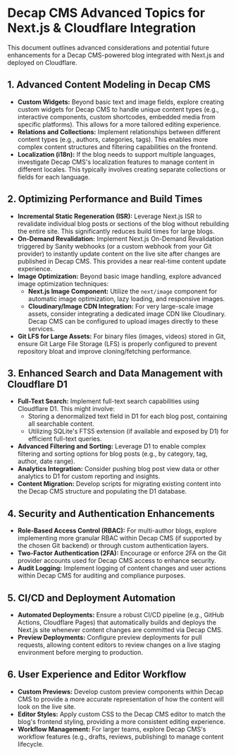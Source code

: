 # Decap CMS Advanced Topics for Next.js & Cloudflare Integration

This document outlines advanced considerations and potential future enhancements for a Decap CMS-powered blog integrated with Next.js and deployed on Cloudflare.

## 1. Advanced Content Modeling in Decap CMS

*   **Custom Widgets:** Beyond basic text and image fields, explore creating custom widgets for Decap CMS to handle unique content types (e.g., interactive components, custom shortcodes, embedded media from specific platforms). This allows for a more tailored editing experience.
*   **Relations and Collections:** Implement relationships between different content types (e.g., authors, categories, tags). This enables more complex content structures and filtering capabilities on the frontend.
*   **Localization (i18n):** If the blog needs to support multiple languages, investigate Decap CMS's localization features to manage content in different locales. This typically involves creating separate collections or fields for each language.

## 2. Optimizing Performance and Build Times

*   **Incremental Static Regeneration (ISR):** Leverage Next.js ISR to revalidate individual blog posts or sections of the blog without rebuilding the entire site. This significantly reduces build times for large blogs.
*   **On-Demand Revalidation:** Implement Next.js On-Demand Revalidation triggered by Sanity webhooks (or a custom webhook from your Git provider) to instantly update content on the live site after changes are published in Decap CMS. This provides a near real-time content update experience.
*   **Image Optimization:** Beyond basic image handling, explore advanced image optimization techniques:
    *   **Next.js Image Component:** Utilize the `next/image` component for automatic image optimization, lazy loading, and responsive images.
    *   **Cloudinary/Image CDN Integration:** For very large-scale image assets, consider integrating a dedicated image CDN like Cloudinary. Decap CMS can be configured to upload images directly to these services.
*   **Git LFS for Large Assets:** For binary files (images, videos) stored in Git, ensure Git Large File Storage (LFS) is properly configured to prevent repository bloat and improve cloning/fetching performance.

## 3. Enhanced Search and Data Management with Cloudflare D1

*   **Full-Text Search:** Implement full-text search capabilities using Cloudflare D1. This might involve:
    *   Storing a denormalized text field in D1 for each blog post, containing all searchable content.
    *   Utilizing SQLite's FTS5 extension (if available and exposed by D1) for efficient full-text queries.
*   **Advanced Filtering and Sorting:** Leverage D1 to enable complex filtering and sorting options for blog posts (e.g., by category, tag, author, date range).
*   **Analytics Integration:** Consider pushing blog post view data or other analytics to D1 for custom reporting and insights.
*   **Content Migration:** Develop scripts for migrating existing content into the Decap CMS structure and populating the D1 database.

## 4. Security and Authentication Enhancements

*   **Role-Based Access Control (RBAC):** For multi-author blogs, explore implementing more granular RBAC within Decap CMS (if supported by the chosen Git backend) or through custom authentication layers.
*   **Two-Factor Authentication (2FA):** Encourage or enforce 2FA on the Git provider accounts used for Decap CMS access to enhance security.
*   **Audit Logging:** Implement logging of content changes and user actions within Decap CMS for auditing and compliance purposes.

## 5. CI/CD and Deployment Automation

*   **Automated Deployments:** Ensure a robust CI/CD pipeline (e.g., GitHub Actions, Cloudflare Pages) that automatically builds and deploys the Next.js site whenever content changes are committed via Decap CMS.
*   **Preview Deployments:** Configure preview deployments for pull requests, allowing content editors to review changes on a live staging environment before merging to production.

## 6. User Experience and Editor Workflow

*   **Custom Previews:** Develop custom preview components within Decap CMS to provide a more accurate representation of how the content will look on the live site.
*   **Editor Styles:** Apply custom CSS to the Decap CMS editor to match the blog's frontend styling, providing a more consistent editing experience.
*   **Workflow Management:** For larger teams, explore Decap CMS's workflow features (e.g., drafts, reviews, publishing) to manage content lifecycle.
